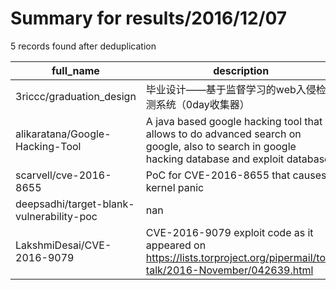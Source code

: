 
# Summary for results/2016/12/07
    
5 records found after deduplication

| full_name | description | html_url | matched_list | matched_count | pushed_at | size | stargazers_count | language | forks_count |
|------------------------------------------|------------------------------------------------------------------------------------------------------------------------------------------------|-------------------------------------------------------------|-----------------------|-----------------|---------------------------|--------|--------------------|------------------|---------------|
| 3riccc/graduation_design | 毕业设计——基于监督学习的web入侵检测系统（0day收集器） | https://github.com/3riccc/graduation_design | ['0day'] | 1 | 2016-12-07 02:36:12+00:00 | 2378 | 26 | Jupyter Notebook | 11 |
| alikaratana/Google-Hacking-Tool | A java based google hacking tool that allows to do advanced search on google, also to search in google hacking database and exploit database.. | https://github.com/alikaratana/Google-Hacking-Tool | ['exploit'] | 1 | 2016-12-07 22:16:22+00:00 | 565 | 11 | Java | 1 |
| scarvell/cve-2016-8655 | PoC for CVE-2016-8655 that causes a kernel panic | https://github.com/scarvell/cve-2016-8655 | ['cve poc', 'cve-2'] | 2 | 2016-12-07 00:52:41+00:00 | 11 | 0 | C | 0 |
| deepsadhi/target-blank-vulnerability-poc | nan | https://github.com/deepsadhi/target-blank-vulnerability-poc | ['vulnerability poc'] | 1 | 2016-12-07 16:36:03+00:00 | 1854 | 0 | HTML | 1 |
| LakshmiDesai/CVE-2016-9079 | CVE-2016-9079 exploit code as it appeared on https://lists.torproject.org/pipermail/tor-talk/2016-November/042639.html | https://github.com/LakshmiDesai/CVE-2016-9079 | ['cve-2', 'exploit'] | 2 | 2016-12-07 21:29:55+00:00 | 4 | 0 | JavaScript | 2 |
